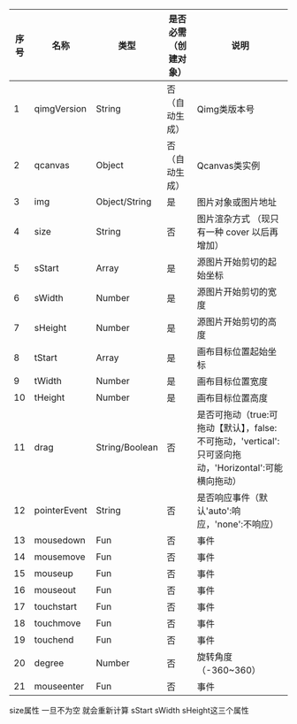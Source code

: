 | 序号 | 名称 | 类型 | 是否必需（创建对象） | 说明 |
| --- | --- | --- | --- | --- |
| 1 | qimgVersion | String | 否（自动生成） | Qimg类版本号 |
| 2 | qcanvas | Object | 否（自动生成） | Qcanvas类实例 |
| 3 | img | Object/String | 是 | 图片对象或图片地址 |
| 4 | size | String | 否 | 图片渲杂方式 （现只有一种 cover 以后再增加） |
| 5 | sStart | Array | 是 | 源图片开始剪切的起始坐标 |
| 6 | sWidth | Number | 是 | 源图片开始剪切的宽度 |
| 7 | sHeight | Number | 是 | 源图片开始剪切的高度 |
| 8 | tStart | Array | 是 | 画布目标位置起始坐标 |
| 9 | tWidth | Number | 是 | 画布目标位置宽度 |
| 10 | tHeight | Number | 是 | 画布目标位置高度 |
| 11 | drag | String/Boolean | 否 | 是否可拖动（true:可拖动【默认】，false:不可拖动，'vertical':只可竖向拖动，'Horizontal':可能横向拖动） |
| 12 | pointerEvent | String | 否 | 是否响应事件（默认'auto':响应，'none':不响应） |
| 13 | mousedown | Fun | 否 | 事件 |
| 14 | mousemove | Fun | 否 | 事件 |
| 15 | mouseup | Fun | 否 | 事件 |
| 16 | mouseout | Fun | 否 | 事件 |
| 17 | touchstart | Fun | 否 | 事件 |
| 18 | touchmove | Fun | 否 | 事件 |
| 19 | touchend | Fun | 否 | 事件 |
| 20 | degree | Number | 否 | 旋转角度（-360~360） |
| 21 | mouseenter | Fun | 否 | 事件 |




size属性 一旦不为空 就会重新计算 sStart sWidth sHeight这三个属性

